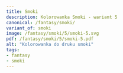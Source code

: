 ```yaml
---
title: Smoki
description: Kolorowanka Smoki - wariant 5
canonical: /fantasy/smoki/
variant_of: smoki
image: /fantasy/smoki/5/smoki-5.svg
pdf: /fantasy/smoki/5/smoki-5.pdf
alt: "Kolorowanka do druku smoki"
tags:
- fantasy
- smoki
---
```

